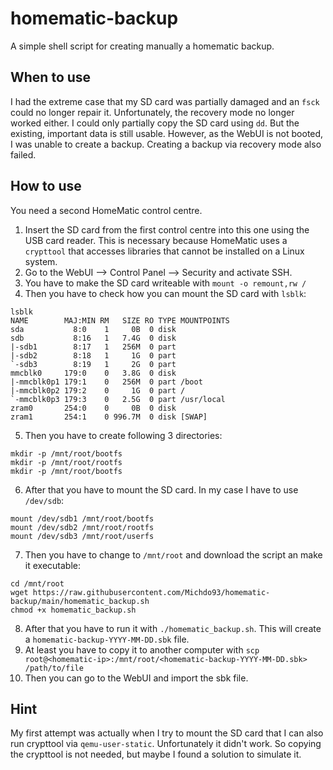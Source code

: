 # homematic-backup
A simple shell script for creating manually a homematic backup.

## When to use

I had the extreme case that my SD card was partially damaged and an `fsck` could no longer repair it. Unfortunately, the recovery mode no longer worked either. I could only partially copy the SD card using `dd`. But the existing, important data is still usable. However, as the WebUI is not booted, I was unable to create a backup. Creating a backup via recovery mode also failed.

## How to use

You need a second HomeMatic control centre.

1. Insert the SD card from the first control centre into this one using the USB card reader. This is necessary because HomeMatic uses a `crypttool` that accesses libraries that cannot be installed on a Linux system.
2. Go to the WebUI --> Control Panel --> Security and activate SSH.
3. You have to make the SD card writeable with `mount -o remount,rw /`
4. Then you have to check how you can mount the SD card with `lsblk`:
```
lsblk
NAME        MAJ:MIN RM   SIZE RO TYPE MOUNTPOINTS
sda           8:0    1     0B  0 disk
sdb           8:16   1   7.4G  0 disk
|-sdb1        8:17   1   256M  0 part
|-sdb2        8:18   1     1G  0 part
`-sdb3        8:19   1     2G  0 part
mmcblk0     179:0    0   3.8G  0 disk
|-mmcblk0p1 179:1    0   256M  0 part /boot
|-mmcblk0p2 179:2    0     1G  0 part /
`-mmcblk0p3 179:3    0   2.5G  0 part /usr/local
zram0       254:0    0     0B  0 disk
zram1       254:1    0 996.7M  0 disk [SWAP]
```
5. Then you have to create following 3 directories:
```
mkdir -p /mnt/root/bootfs
mkdir -p /mnt/root/rootfs
mkdir -p /mnt/root/bootfs
```
6. After that you have to mount the SD card. In my case I have to use `/dev/sdb`:
```
mount /dev/sdb1 /mnt/root/bootfs
mount /dev/sdb2 /mnt/root/rootfs
mount /dev/sdb3 /mnt/root/userfs
```
7. Then you have to change to `/mnt/root` and download the script an make it executable:
```
cd /mnt/root
wget https://raw.githubusercontent.com/Michdo93/homematic-backup/main/homematic_backup.sh
chmod +x homematic_backup.sh
```
8. After that you have to run it with `./homematic_backup.sh`. This will create a `homematic-backup-YYYY-MM-DD.sbk` file.
9. At least you have to copy it to another computer with `scp root@<homematic-ip>:/mnt/root/<homematic-backup-YYYY-MM-DD.sbk> /path/to/file`
10. Then you can go to the WebUI and import the sbk file.

## Hint

My first attempt was actually when I try to mount the SD card that I can also run crypttool via `qemu-user-static`. Unfortunately it didn't work. So copying the crypttool is not needed, but maybe I found a solution to simulate it.
